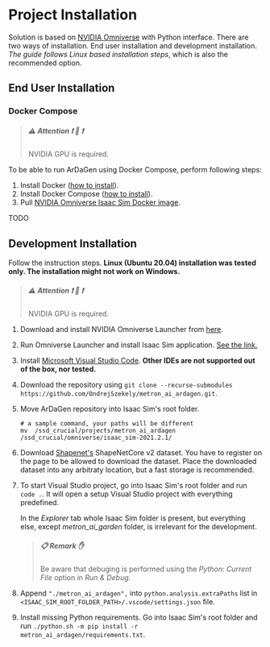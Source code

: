 # Project Installation

Solution is based on [NVIDIA Omniverse](https://developer.nvidia.com/nvidia-omniverse-platform) with Python interface.
There are two ways of installation. End user installation and development installation. *The guide follows Linux based
installation steps*, which is also the recommended option.

## End User Installation

### Docker Compose

> ##### :warning: Attention :exclamation: :raised_hands: :exclamation: <!--markdownlint-disable header-increment no-duplicate-header blanks-around-headers-->
> NVIDIA GPU is required.

To be able to run ArDaGen using Docker Compose, perform following steps:

1. Install Docker ([how to install](https://docs.docker.com/get-docker/)).
2. Install Docker Compose ([how to install](https://docs.docker.com/compose/install/)).
3. Pull [NVIDIA Omniverse Isaac Sim Docker image](https://catalog.ngc.nvidia.com/orgs/nvidia/containers/isaac-sim).

TODO

## Development Installation

Follow the instruction steps.
**Linux (Ubuntu 20.04) installation was tested only. The installation might not work on Windows.**

> ##### :warning: Attention :exclamation: :raised_hands: :exclamation: <!--markdownlint-disable header-increment no-duplicate-header blanks-around-headers-->
> NVIDIA GPU is required.

1. Download and install NVIDIA Omniverse Launcher from [here](https://developer.nvidia.com/nvidia-omniverse-platform).

2. Run Omniverse Launcher and install Isaac Sim application.
[See the link.](https://docs.omniverse.nvidia.com/app_isaacsim/app_isaacsim/install_basic.html)

3. Install [Microsoft Visual Studio Code](https://code.visualstudio.com/).
**Other IDEs are not supported out of the box, nor tested.**

4. Download the repository using
`git clone --recurse-submodules https://github.com/OndrejSzekely/metron_ai_ardagen.git`.

5. Move ArDaGen repository into Isaac Sim's root folder.

    ```shell
    # a sample command, your paths will be different
    mv  /ssd_crucial/projects/metron_ai_ardagen /ssd_crucial/omniverse/isaac_sim-2021.2.1/
    ```

6. Download [Shapenet's](https://shapenet.org/) ShapeNetCore v2 dataset.
You have to register on the page to be allowed to download the dataset. Place the
downloaded dataset into any arbitraty location, but a fast storage is recommended.

7. To start Visual Studio project, go into Isaac Sim's root folder and run `code .`. It will open a setup Visual
Studio project with everything predefined.

    In the *Explorer* tab whole Isaac Sim folder is present, but everything else, except *metron_ai_garden* folder,
    is irrelevant for the development.

    > ##### :clipboard: Remark :raised_hand:
    > Be aware that debuging is performed using the *Python: Current File* option in *Run & Debug*.

8. Append `"./metron_ai_ardagen",` into `python.analysis.extraPaths` list in 
`<ISAAC_SIM_ROOT_FOLDER_PATH>/.vscode/settings.json` file.

9. Install missing Python requirements. Go into Isaac Sim's root folder and run
`./python.sh -m pip install -r metron_ai_ardagen/requirements.txt`.

